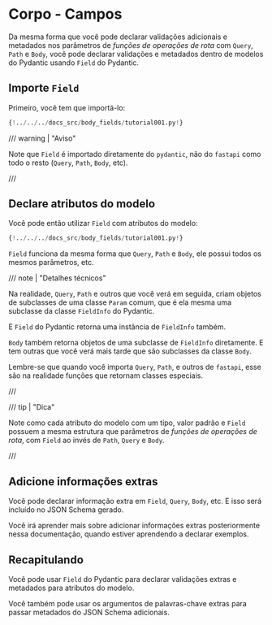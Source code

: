 # Corpo - Campos

Da mesma forma que você pode declarar validações adicionais e metadados nos parâmetros de *funções de operações de rota* com `Query`, `Path` e `Body`, você pode declarar validações e metadados dentro de modelos do Pydantic usando `Field` do Pydantic.

## Importe `Field`

Primeiro, você tem que importá-lo:

```Python hl_lines="4"
{!../../../docs_src/body_fields/tutorial001.py!}
```

/// warning | "Aviso"

Note que `Field` é importado diretamente do `pydantic`, não do `fastapi` como todo o resto (`Query`, `Path`, `Body`, etc).

///

## Declare atributos do modelo

Você pode então utilizar `Field` com atributos do modelo:

```Python hl_lines="11-14"
{!../../../docs_src/body_fields/tutorial001.py!}
```

`Field` funciona da mesma forma que `Query`, `Path` e `Body`, ele possui todos os mesmos parâmetros, etc.

/// note | "Detalhes técnicos"

Na realidade, `Query`, `Path` e outros que você verá em seguida, criam objetos de subclasses de uma classe `Param` comum, que é ela mesma uma subclasse da classe `FieldInfo` do Pydantic.

E `Field` do Pydantic retorna uma instância de `FieldInfo` também.

`Body` também retorna objetos de uma subclasse de `FieldInfo` diretamente. E tem outras que você verá mais tarde que são subclasses da classe `Body`.

Lembre-se que quando você importa `Query`, `Path`, e outros de `fastapi`, esse são na realidade funções que retornam classes especiais.

///

/// tip | "Dica"

Note como cada atributo do modelo com um tipo, valor padrão e `Field` possuem a mesma estrutura que parâmetros de *funções de operações de rota*, com `Field` ao invés de `Path`, `Query` e `Body`.

///

## Adicione informações extras

Você pode declarar informação extra em `Field`, `Query`, `Body`, etc. E isso será incluído no JSON Schema gerado.

Você irá aprender mais sobre adicionar informações extras posteriormente nessa documentação, quando estiver aprendendo a declarar exemplos.

## Recapitulando

Você pode usar `Field` do Pydantic para declarar validações extras e metadados para atributos do modelo.

Você também pode usar os argumentos de palavras-chave extras para passar metadados do JSON Schema adicionais.
